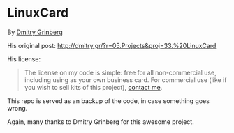 # LinuxCard

By [Dmitry Grinberg](http://dmitry.gr)

His original post: http://dmitry.gr/?r=05.Projects&proj=33.%20LinuxCard

His license:

> The license on my code is simple: free for all non-commercial use, including using as your own business card. For commercial use (like if you wish to sell kits of this project), [contact me](mailto:licensing@dmitry.gr).

This repo is served as an backup of the code, in case something goes wrong.

Again, many thanks to Dmitry Grinberg for this awesome project.
